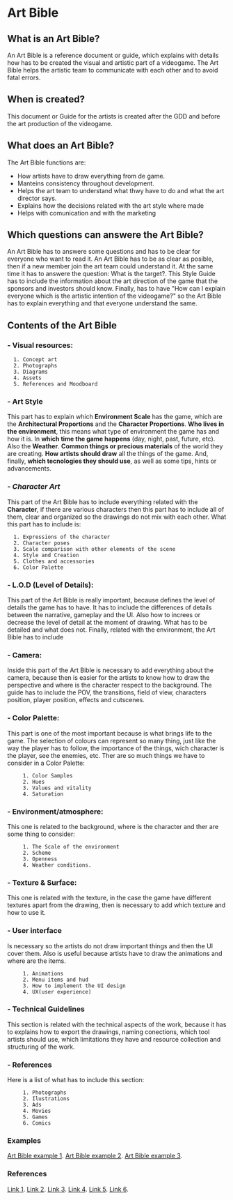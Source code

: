# Art Bible

## What is an Art Bible?



An Art Bible is a reference document or guide, which explains with details how has to be created the visual and artistic part of a videogame. The Art Bible helps the artistic team to communicate with each other and to avoid fatal errors.

## When is created?

This document or Guide for the artists is created after the GDD and before the art production of the videogame.

## What does an Art Bible?

The Art Bible functions are:

- How artists have to draw everything from de game.
- Manteins consistency throughout development.
- Helps the art team to understand what thwy have to do and what the art director says.
- Explains how the decisions related with the art style where made
- Helps with comunication and with the marketing

## Which questions can answere the Art Bible?

An Art Bible  has to answere some questions and has to be clear for everyone who want to read it. An Art Bible has to be as clear as posible, then if a new member join the art team could understand it. At the same time it has to answere the question: What is the target?. This Style Guide has to include the information about the art direction of the game that the sponsors and investors should know. Finally, has to have "How can I explain everyone which is the artistic intention of the videogame?" so the Art Bible has to explain everything and that everyone understand the same.

## Contents of the Art Bible

### - **Visual resources**:

      1. Concept art
      2. Photographs
      3. Diagrams
      4. Assets
      5. References and Moodboard

### - **Art Style**
   This part has to explain which **Environment Scale** has the game, which are the **Architectural Proportions** and the **Character Proportions**. **Who lives in the environment**, this means what type of environment the game has and how it is. In **which time the game happens** (day, night, past, future, etc). Also the **Weather**. **Common things or precious materials** of the world they are creating. **How artists should draw** all the things of the game. And, finally, **which tecnologies they should use**, as well as some tips, hints or advancements.

### - *Character Art*
   This part of the Art Bible has to include everything related with the **Character**, if there are various characters then this part has to include all of them, clear and organized so the drawings do not mix with each other. What this part has to include is:
      
      1. Expressions of the character
      2. Character poses
      3. Scale comparison with other elements of the scene
      4. Style and Creation
      5. Clothes and accessories
      6. Color Palette

### - L.O.D (Level of Details):
   This part of the Art Bible is really important, because defines the level of details the game has to have. It has to include the differences of details between the narrative, gameplay and the UI. Also how to increes or decrease the level of detail at the moment of drawing. What has to be detailed and what does not. Finally, related with the environment, the Art Bible has to include 

### - **Camera**:
   Inside this part of the Art Bible is necessary to add everything about the camera, because then is easier for the artists to know how to draw the perspective and where is the character respect to the background. The guide has to include the POV, the transitions, field of view, characters position, player position, effects and cutscenes.
   
### - **Color Palette**:
   This part is one of the most important because is what brings life to the game. The selection of colours can represent so many thing, just like the way the player has to follow, the importance of the things, wich character is the player, see the enemies, etc. Ther are so much things we have to consider in a Color Palette:
   
         1. Color Samples
         2. Hues
         3. Values and vitality
         4. Saturation

### - **Environment/atmosphere**:
   This one is related to the background, where is the character and ther are some thing to consider:
   
         1. The Scale of the environment
         2. Scheme
         3. Openness
         4. Weather conditions.

### - **Texture & Surface**:
   This one is related with the texture, in the case the game have different textures apart from the drawing, then is necessary to add which texture and how to use it.
   
### - **User interface**
   Is necessary so the artists do not draw important things and then the UI cover them. Also is useful because artists have to draw the animations and where are the items.
   
         1. Animations
         2. Menu items and hud
         3. How to implement the UI design
         4. UX(user experience)
  
### - **Technical Guidelines**
   This section is related with the technical aspects of the work, because it has to explains how to export the drawings, naming conections, which tool artists should use, which limitations they have and resource collection and structuring of the work.
### - **References**
   Here is a list of what has to include this section:
   
         1. Photographs
         2. Ilustrations
         3. Ads
         4. Movies
         5. Games
         6. Comics

### Examples

[Art Bible example 1](https://www.artstation.com/artwork/nYmGZ9).
[Art Bible example 2](https://www.artstation.com/artwork/nAYke).
[Art Bible example 3](https://www.artstation.com/artwork/A8v2y).


### References

[Link 1](http://www.dota2.com/workshop/).
[Link 2](https://willytrek19.github.io/ArtBible/).
[Link 3](https://www.artstation.com/artwork/A8v2y).
[Link 4](https://www.artstation.com/artwork/nAYke).
[Link 5](https://www.artstation.com/artwork/nYmGZ9).
[Link 6](https://www.slideshare.net/kshiraj/game-art-bible-secret-sauce-to-making-great-game-art).



